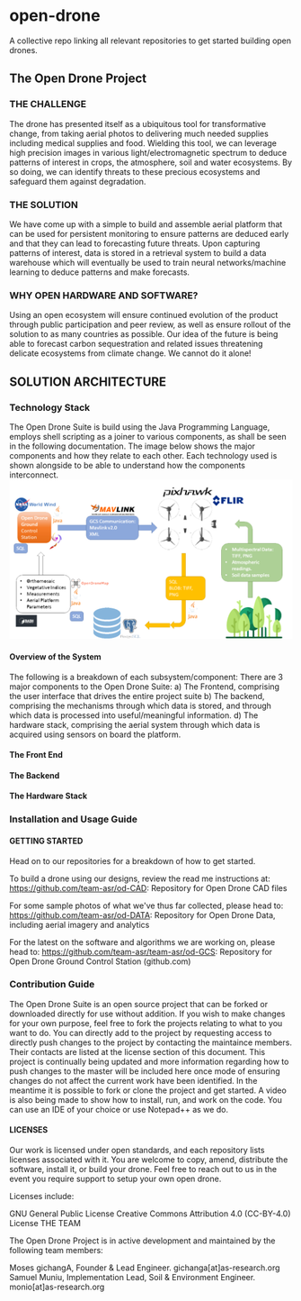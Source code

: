 # open-drone
A collective repo linking all relevant repositories to get started building open drones.

## The Open Drone Project
### THE CHALLENGE

The drone has presented itself as a ubiquitous tool for transformative change, from taking aerial photos to delivering much needed supplies including medical supplies and food. Wielding this tool, we can leverage high precision images in various light/electromagnetic spectrum to deduce patterns of interest in crops, the atmosphere, soil and water ecosystems. By so doing, we can identify threats to these precious ecosystems and safeguard them against degradation.

### THE SOLUTION

We have come up with a simple to build and assemble aerial platform that can be used for persistent monitoring to ensure patterns are deduced early and that they can lead to forecasting future threats. Upon capturing patterns of interest, data is stored in a retrieval system to build a data warehouse which will eventually be used to train neural networks/machine learning to deduce patterns and make forecasts.

### WHY OPEN HARDWARE AND SOFTWARE?

Using an open ecosystem will ensure continued evolution of the product through public participation and peer review, as well as ensure rollout of the solution to as many countries as possible. Our idea of the future is being able to forecast carbon sequestration and related issues threatening delicate ecosystems from climate change. We cannot do it alone!

## SOLUTION ARCHITECTURE

### Technology Stack
The Open Drone Suite is build using the Java Programming Language, employs shell scripting as a joiner to various components, as shall be seen in the following documentation.
The image below shows the major components and how they relate to each other. Each technology used is shown alongside to be able to understand how the components interconnect.
![](architecture.png)

#### Overview of the System
The following is a breakdown of each subsystem/component:
There are 3 major components to the Open Drone Suite:
a) The Frontend, comprising the user interface that drives the entire project suite
b) The backend, comprising the mechanisms through which data is stored, and through which data is processed into useful/meaningful information.
d) The hardware stack, comprising the aerial system through which data is acquired using sensors on board the platform.

#### The Front End
#### The Backend
#### The Hardware Stack

### Installation and Usage Guide

#### GETTING STARTED

Head on to our repositories for a breakdown of how to get started.

To build a drone using our designs, review the read me instructions at: https://github.com/team-asr/od-CAD: Repository for Open Drone CAD files

For some sample photos of what we've thus far collected, please head to: https://github.com/team-asr/od-DATA: Repository for Open Drone Data, including aerial imagery and analytics 

For the latest on the software and algorithms we are working on, please head to: https://github.com/team-asr/team-asr/od-GCS: Repository for Open Drone Ground Control Station (github.com)

### Contribution Guide
The Open Drone Suite is an open source project that can be forked or downloaded directly for use without addition. If you wish to make changes for your own purpose, feel free to fork the projects relating to what to you want to do.
You can directly add to the project by requesting access to directly push changes to the project by contacting the maintaince members. Their contacts are listed at the license section of this document.
This project is continually being updated and more information regarding how to push changes to the master will be included here once mode of ensuring changes do not affect the current work have been identified. In the meantime
it is possible to fork or clone the project and get started. A video is also being made to show how to install, run, and work on the code. You can use an IDE of your choice or use Notepad++ as we do.

#### LICENSES

Our work is licensed under open standards, and each repository lists licenses associated with it. You are welcome to copy, amend, distribute the software, install it, or build your drone. Feel free to reach out to us in the event you require support to setup your own open drone.

Licenses include:

GNU General Public License
Creative Commons Attribution 4.0 (CC-BY-4.0) License
THE TEAM

The Open Drone Project is in active development and maintained by the following team members:

Moses gichangA, Founder & Lead Engineer.
gichanga[at]as-research.org
Samuel Muniu, Implementation Lead, Soil & Environment Engineer.
monio[at]as-research.org

